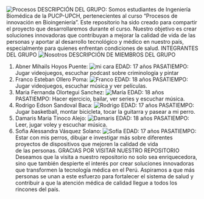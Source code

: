 ![Procesos ](https://github.com/user-attachments/assets/076fe361-a2e9-40b7-936a-da7d2bd52305)
DESCRIPCIÓN DEL GRUPO:
Somos estudiantes de Ingeniería Biomédica de la PUCP-UPCH, pertenecientes al curso “Procesos de innovación en Bioingeniería”. Este repositorio ha sido creado para compartir el proyecto que desarrollaremos durante el curso. Nuestro objetivo es crear soluciones innovadoras que contribuyan a mejorar la calidad de vida de las personas y aportar al desarrollo tecnológico y médico en nuestro país, especialmente para quienes enfrentan condiciones de salud.
INTEGRANTES DEL GRUPO ![Nosotros](https://github.com/user-attachments/assets/47d5b0aa-2fea-47c6-b41c-93dae606fa7a)
DESCRIPCIÓN DE MIEMBROS DEL GRUPO
1) Abner Mihails Hoyos Puente: 
![mi cara](https://github.com/user-attachments/assets/00ef35e2-b8a9-4efb-a109-3332c757e1d1)
EDAD: 17 años 
PASATIEMPO: Jugar videojuegos, escuchar podcast sobre criminología y pintar
2) Franco Esteban Ollero Poma:
![Franco](https://github.com/user-attachments/assets/0f836cb0-7d2a-4bd6-9d04-5cc09bf3a7d6)
EDAD: 18 años 
PASATIEMPO: Jugar videojuegos, escuchar música y ver películas.
3) Maria Fernanda Olortegui Sanchez:
![María](https://github.com/user-attachments/assets/cbb0458e-bc8e-4843-8fde-003c022a77c0)
EDAD: 18 años 
PASATIEMPO: Hacer ejercicio, bailar, ver series y escuchar música.
4) Rodrigo Edson Sandoval Baca:
![Rodrigo ](https://github.com/user-attachments/assets/0d40b14e-baca-4e64-aa47-5fe5ad71bfeb)
EDAD: 17 años 
PASATIEMPO: Jugar basketball, montar bicicleta, tocar la guitarra y pasear a mi perro.
5) Damaris Maria Tinoco Alejo:
![Damaris](https://github.com/user-attachments/assets/71267344-12d2-4287-aac8-3b43c9bf1d97)
EDAD: 18 años 
PASATIEMPO: Leer, jugar voley y escuchar música.
6) Sofia Alessandra Vásquez Solano:
![Sofía](https://github.com/user-attachments/assets/3e80a58c-276d-41bd-8dc5-16a71464ac1e)
EDAD: 17 años 
PASATIEMPO: Estar con mis perros, dibujar e investigar más sobre diferentes proyectos de dispositivos que mejoren la calidad de vida de las personas.
GRACIAS POR VISITAR NUESTRO REPOSITORIO
Deseamos que la visita a nuestro repositorio no solo sea enriquecedora, sino que también despierte el interés por crear soluciones innovadoras que transformen la tecnología médica en el Perú. Aspiramos a que más personas se unan a este esfuerzo para fortalecer el sistema de salud y contribuir a que la atención médica de calidad llegue a todos los rincones del país.

